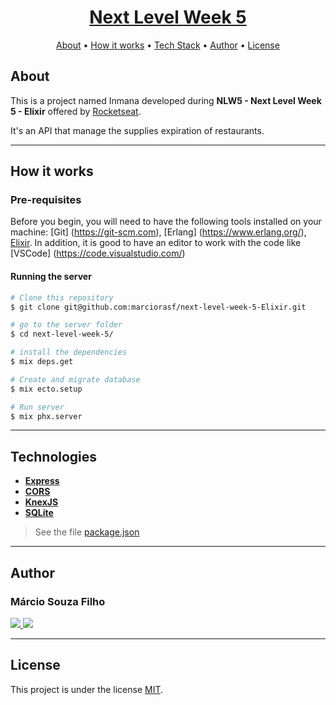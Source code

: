 <h1 align="center">
   <a href="#"> Next Level Week 5 </a>
</h1>

<p align="center">
  <a href="#about">About</a> •
  <a href="#how-it-works">How it works</a> • 
  <a href="#tech-stack">Tech Stack</a> • 
  <a href="#author">Author</a> • 
  <a href="#user-content-license">License</a>
</p>

## About

This is a project named Inmana developed during <b>NLW5 - Next Level Week 5 - Elixir</b> offered by [Rocketseat](https://rocketseat.com.br/).

It's an API that manage the supplies expiration of restaurants.

---

## How it works

### Pre-requisites

Before you begin, you will need to have the following tools installed on your machine:
[Git] (https://git-scm.com), [Erlang] (https://www.erlang.org/), [Elixir](https://elixir-lang.org/).
In addition, it is good to have an editor to work with the code like [VSCode] (https://code.visualstudio.com/)

#### Running the server

```bash
# Clone this repository
$ git clone git@github.com:marciorasf/next-level-week-5-Elixir.git

# go to the server folder
$ cd next-level-week-5/

# install the dependencies
$ mix deps.get

# Create and migrate database
$ mix ecto.setup

# Run server
$ mix phx.server
```

---

## Technologies


-   **[Express](https://expressjs.com/)**
-   **[CORS](https://expressjs.com/en/resources/middleware/cors.html)**
-   **[KnexJS](http://knexjs.org/)**
-   **[SQLite](https://github.com/mapbox/node-sqlite3)**

> See the file  [package.json](https://github.com/marciorasf/next-level-week-2/blob/master/server/package.json)

---

## Author

### Márcio Souza Filho

<a href="mailto:marciorasf@gmail.com">
  <img src="https://img.shields.io/badge/Gmail-D14836?style=for-the-badge&logo=gmail&logoColor=white" />    
</a>

<a href="https://www.linkedin.com/in/marciorasf/">
  <img src="https://img.shields.io/badge/LinkedIn-0077B5?style=for-the-badge&logo=linkedin&logoColor=white" />    
</a>

---

## License

This project is under the license [MIT](./LICENSE).
